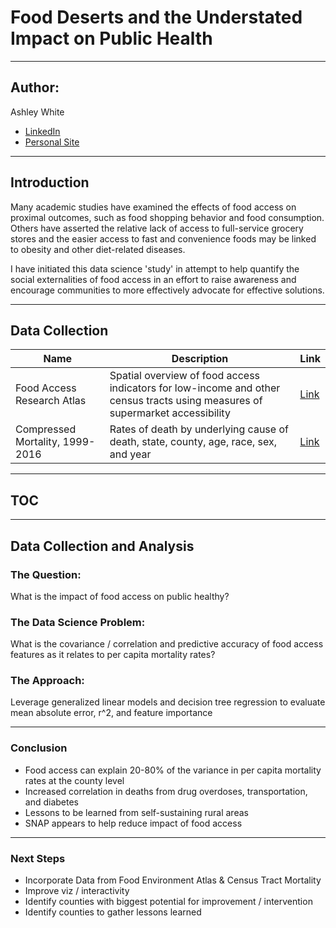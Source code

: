 # Food Deserts and the Understated Impact on Public Health

---
## Author:

Ashley White
- [LinkedIn](https://www.linkedin.com/in/aewhite5/)
- [Personal Site](https://www.radicaldata.co)

---
## Introduction
Many academic studies have examined the effects of food access on proximal outcomes, such as food shopping behavior and food consumption. Others have asserted the relative lack of access to full-service grocery stores and the easier access to fast and convenience foods may be linked to obesity and other diet-related diseases.

I have initiated this data science 'study' in attempt to help quantify the social externalities of food access in an effort to raise awareness and encourage communities to more effectively advocate for effective solutions.


---
## Data Collection

| Name | Description | Link |
| --- | --- | --- |
| Food Access Research Atlas | Spatial overview of food access indicators for low-income and other census tracts using measures of supermarket accessibility | [Link](https://www.ers.usda.gov/data-products/food-access-research-atlas/download-the-data/)|
|Compressed Mortality, 1999-2016| Rates of death by underlying cause of death, state, county, age, race, sex, and year | [Link](https://wonder.cdc.gov/cmf-icd10.html)|

---
## TOC


---

## Data Collection and Analysis

### The Question:
What is the impact  of food access on public healthy?

### The Data Science Problem:
What is the covariance / correlation and predictive accuracy of food access  features  as it relates to per capita mortality rates?

### The Approach:
Leverage generalized linear models and decision tree regression to evaluate mean absolute error, r^2, and feature importance

---

### Conclusion

* Food access can explain 20-80% of the variance in per capita mortality rates  at  the county level
* Increased correlation in deaths from drug overdoses, transportation, and diabetes
* Lessons to be learned from self-sustaining rural areas
* SNAP appears to help reduce impact of food access

---

### Next Steps

* Incorporate Data from Food Environment Atlas & Census Tract Mortality
* Improve viz / interactivity
* Identify counties with biggest potential for improvement / intervention
* Identify counties to gather lessons learned
